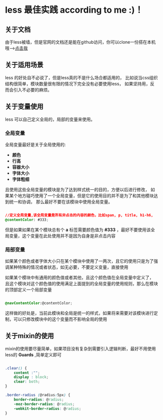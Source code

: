 # less 最佳实践 according to me :)！

## 关于文档

由于less被墙，但是官网的文档还是能在github访问，你可以clone一份搭在本机哦-->[点击我](https://github.com/cloudhead/lesscss.org)

## 关于适用场景

less 的好处自不必说了，但是less真的不是什么场合都适用的，
比如说当css组织结构很简单，模块数量很有限的情况下完全没有必要使用less，
如果坚持用，反而会引入不必要的麻烦。

## 关于变量使用

less 可以自己定义全局的，局部的变量来使用。

### 全局变量

全局变量最好是关于全局使用的:

- **颜色**
- **行高**
- **容器大小**
- **字体大小**
- **字体粗细**

且使用这些全局变量的模块是为了达到样式统一的目的，方便以后进行修改，
如果某个地方碰巧使用了一个全局变量，但是它的使用目的并不是为了和其他模块达到统一和协调，
那么最好不要在该模块中使用全局变量。

```css

//定义全局变量,该全局变量是所有非点击的内容的颜色，比如span, p, title, h1-h6,
@contentColor: #333;


```

但是如果如果在某个模块总有个 **a** 标签需要颜色值为 **#333** ，最好不要使用该全局变量，这个变量在此处使用并不是因为自身是非点击内容


### 局部变量

如果某个颜色或者字体大小只在某个模块中使用了一两次，且它的使用只是为了强调某种特殊的情况或者状态，如无必要，不要定义变量，直接使用

如果某个模块中有通用的颜色值或者其他，且这个颜色值在全局变量中定义了，
且这个模块对这个颜色值的使用满足上面提到的全局变量的使用规则，那么在模块的顶部定义一个局部变量

```css

@navContentColor:@contentColor;

```

这样做的好处是，当前此模块和全局是统一的样式，如果将来需要对该模块进行定制，可以只修改模块中的这个变量而不影响全局的使用


## 关于mixin的使用

mixin的使用要尽量简单，如果项目没有复杂到需要引入逻辑判断，最好不用使用 less的 **Guards** ,简单定义即可

```css

.clear() {
    content :"";
    display : block;
    clear: both;
}

.border-radius (@radius:5px) {
    border-radius: @radius;
    -moz-border-radius: @radius;
    -webkit-border-radius: @radius;
}


```


